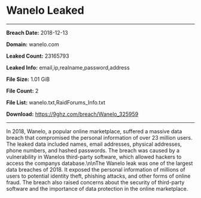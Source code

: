 # Wanelo Leaked

------------
**Breach Date:** 2018-12-13

**Domain:** wanelo.com

**Leaked Count:** 23165793

**Leaked Info:** email,ip,realname,password,address

**File Size:** 1.01 GiB

**File Count:** 2

**File List:** wanelo.txt,RaidForums_Info.txt

**Download:** https://9ghz.com/breach/Wanelo_325959

------------
In 2018, Wanelo, a popular online marketplace, suffered a massive data breach that compromised the personal information of over 23 million users. The leaked data included names, email addresses, physical addresses, phone numbers, and hashed passwords. The breach was caused by a vulnerability in Wanelos third-party software, which allowed hackers to access the companys database.\n\nThe Wanelo leak was one of the largest data breaches of 2018. It exposed the personal information of millions of users to potential identity theft, phishing attacks, and other forms of online fraud. The breach also raised concerns about the security of third-party software and the importance of data protection in the online marketplace.
